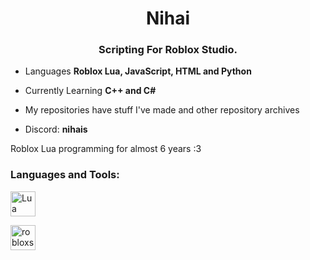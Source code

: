 <h1 align="center">Nihai</h1>
<h3 align="center">Scripting For Roblox Studio.</h3>

- Languages **Roblox Lua, JavaScript, HTML and Python**
  
- Currently Learning **C++ and C#**

- My repositories have stuff I've made and other repository archives

- Discord: **nihais**

Roblox Lua programming for almost 6 years :3

<h3 align="left">Languages and Tools:</h3>
<p align="left"> <a href="https://www.lua.org" target="_blank" rel="noreferrer"> <img src="https://www.lua.org/images/logo.png" alt="Lua" width="40" height="40"/> </a> 

<a href="https://www.roblox.com/home" target="_blank" rel="noreferrer"> <img src="https://create.roblox.com/825e3bc5158970a7faf2ab1dadf497d09abf8603/assets/common/studio_logo_blue.png" alt="robloxstudio" width="40" height="40"/>
